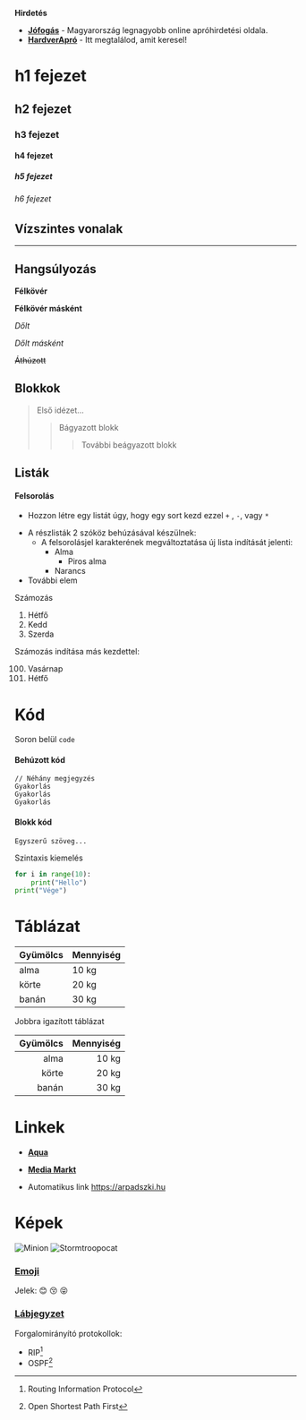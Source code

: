 **Hirdetés**

- __[Jófogás](https://jofogas.hu/)__ - Magyarország legnagyobb online apróhirdetési oldala.
- __[HardverApró](https://harverapro.hu/)__ - Itt megtalálod, amit keresel!

# h1 fejezet 
## h2 fejezet
### h3 fejezet
#### h4 fejezet
##### h5 fejezet
###### h6 fejezet


## Vízszintes vonalak
---------


## Hangsúlyozás

**Félkövér**

__Félkövér másként__

*Dőlt*

_Dőlt másként_

~~Áthúzott~~


## Blokkok


>Első idézet...
>>Bágyazott blokk
>>>További beágyazott blokk


## Listák

#### Felsorolás

+ Hozzon létre egy listát úgy, hogy egy sort kezd ezzel `+` , `-`, vagy `*`
- A részlisták 2 szóköz behúzásával készülnek:
    - A felsorolásjel karakterének megváltoztatása új lista indítását jelenti:
      - Alma
          - Piros alma
      - Narancs
- További elem

Számozás

1. Hétfő
2. Kedd
3. Szerda



Számozás indítása más kezdettel:

100. Vasárnap
101. Hétfő


# Kód

Soron belül `code`

#### Behúzott kód
```
// Néhány megjegyzés
Gyakorlás
Gyakorlás
Gyakorlás
```

#### Blokk kód

```
Egyszerű szöveg... 
```


Szintaxis kiemelés

```python
for i in range(10):
    print("Hello")
print("Vége")
```

# Táblázat

| Gyümölcs | Mennyiség |
| -------- |---------- |
|alma | 10 kg|
|körte | 20 kg|
|banán |30 kg|

Jobbra igazított táblázat

| Gyümölcs | Mennyiség |
| --------: |----------: |
|alma | 10 kg|
|körte | 20 kg|
|banán |30 kg|


# Linkek

- __[Aqua](http://aqua.hu)__

- __[Media Markt](http://mediamarkt.hu/ "MediaMarkt Magyarország")__

- Automatikus link https://arpadszki.hu


# Képek

![Minion](https://octodex.github.com/images/minion.png)
![Stormtroopocat](https://octodex.github.com/images/stormtroopocat.jpg "The Stormtroopocat")


### [Emoji](https://github.com/markdown-it/markdown-it-emoji)

Jelek: :blush: :kissing_closed_eyes: :stuck_out_tongue_closed_eyes:
 
### [Lábjegyzet](https://github.com/markdown-it/markdown-it-footnote)
Forgalomirányító protokollok:  
- RIP[^1]
- OSPF[^2]

[^1]:Routing Information Protocol

[^2]:Open Shortest Path First

